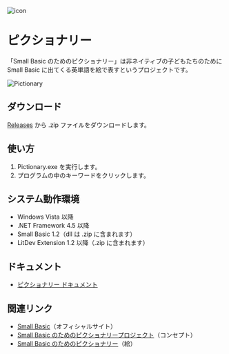 ![icon](img/PictionaryIcon.png)

# ピクショナリー
「Small Basic のためのピクショナリー」は非ネイティブの子どもたちのために Small Basic に出てくる英単語を絵で表すというプロジェクトです。

![Pictionary](img/Pictionary1.3.0.png)

## ダウンロード
[Releases](https://github.com/nonkitMac/Pictionary/releases) から .zip ファイルをダウンロードします。

## 使い方
1. Pictionary.exe を実行します。
1. プログラムの中のキーワードをクリックします。

## システム動作環境
- Windows Vista 以降
- .NET Framework 4.5 以降
- Small Basic 1.2（dll は .zip に含まれます）
- LitDev Extension 1.2 以降（.zip に含まれます）

## ドキュメント
- [ピクショナリー ドキュメント](https://nonkitmac.github.io/Pictionary/Documents)

## 関連リンク
- [Small Basic](https://smallbasic-publicwebsite.azurewebsites.net/)（オフィシャルサイト）
- [Small Basic のためのピクショナリープロジェクト](https://nonkitmac.github.io/Pictionary/)（コンセプト）
- [Small Basic のためのピクショナリー](https://nonkitmac.github.io/Pictionary/Gallery.html)（絵）
